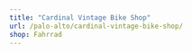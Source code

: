 ```yaml
---
title: "Cardinal Vintage Bike Shop"
url: /palo-alto/cardinal-vintage-bike-shop/
shop: Fahrrad
---
```

